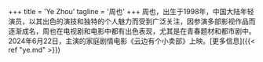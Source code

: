 +++
title = 'Ye Zhou'
tagline = '周也'
+++
周也，出生于1998年，中国大陆年轻演员，以其出色的演技和独特的个人魅力而受到广泛关注，因参演多部影视作品而逐渐成名，周也在电视剧和电影中都有出色表现，尤其是在青春题材和都市剧中。 2024年6月22日，主演的家庭剧情电影《云边有个小卖部》上映。[更多信息]({{< ref "ye.md" >}})
